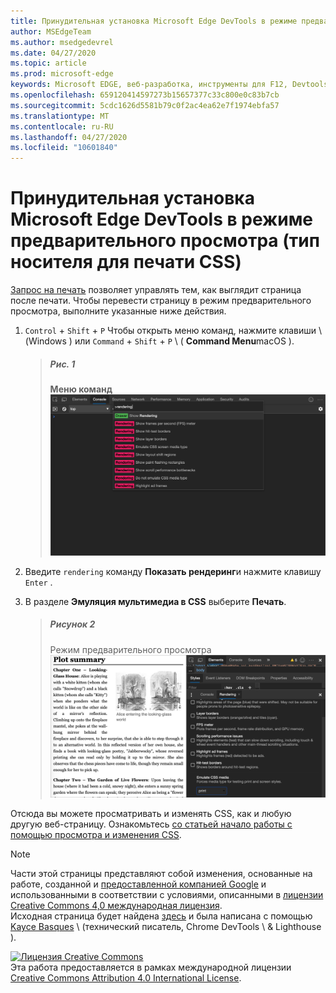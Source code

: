 ```yaml
---
title: Принудительная установка Microsoft Edge DevTools в режиме предварительного просмотра (тип носителя для печати CSS)
author: MSEdgeTeam
ms.author: msedgedevrel
ms.date: 04/27/2020
ms.topic: article
ms.prod: microsoft-edge
keywords: Microsoft EDGE, веб-разработка, инструменты для F12, Devtools
ms.openlocfilehash: 659120414597273b15657377c33c800e0c83b7cb
ms.sourcegitcommit: 5cdc1626d5581b79c0f2ac4ea62e7f1974ebfa57
ms.translationtype: MT
ms.contentlocale: ru-RU
ms.lasthandoff: 04/27/2020
ms.locfileid: "10601840"
---
```

<!-- Copyright Kayce Basques 

   Licensed under the Apache License, Version 2.0 (the "License");
   you may not use this file except in compliance with the License.
   You may obtain a copy of the License at

       https://www.apache.org/licenses/LICENSE-2.0

   Unless required by applicable law or agreed to in writing, software
   distributed under the License is distributed on an "AS IS" BASIS,
   WITHOUT WARRANTIES OR CONDITIONS OF ANY KIND, either express or implied.
   See the License for the specific language governing permissions and
   limitations under the License.  -->





# Принудительная установка Microsoft Edge DevTools в режиме предварительного просмотра (тип носителя для печати CSS)   



[Запрос на печать][MDNUsingMediaQueries] позволяет управлять тем, как выглядит страница после печати.  Чтобы перевести страницу в режим предварительного просмотра, выполните указанные ниже действия.  

1.  `Control` + `Shift` + `P` Чтобы открыть меню команд, нажмите клавиши \ (Windows \) или `Command` + `Shift` + `P` \ ( **Command Menu**macOS \).  
    
    > ##### Рис. 1  
    > **Меню команд**  
    > ![Меню команд][ImageCommandMenu]  
    
1.  Введите `rendering` команду **Показать рендеринг**и нажмите клавишу `Enter` .  
1.  В разделе **Эмуляция мультимедиа в CSS** выберите **Печать**.  
    
    > ##### Рисунок 2  
    > Режим предварительного просмотра  
    > ![Режим предварительного просмотра][ImagePrintMode]  
    
Отсюда вы можете просматривать и изменять CSS, как и любую другую веб-страницу.  Ознакомьтесь [со статьей начало работы с помощью просмотра и изменения CSS][DevToolsCSSGetStarted].  

 



<!-- image links -->  

[ImageCommandMenu]: /microsoft-edge/devtools-guide-chromium/media/css-console-command-menu-rendering.msft.png "Рисунок 1: меню команд"  
[ImagePrintMode]: /microsoft-edge/devtools-guide-chromium/media/css-elements-styles-qs-rendering-emulate-css-media-print.msft.png "Рисунок 2: режим предварительного просмотра"  

<!-- links -->  

[MicrosoftEdgeDevTools]: /microsoft-edge/devtools-guide-chromium "Инструменты разработчика Microsoft EDGE (Chromium)"  
[DevToolsCSSGetStarted]: /microsoft-edge/devtools-guide-chromium/css/index "Приступая к просмотру и изменению каскадных таблиц стилей"  

[MDNUsingMediaQueries]: https://developer.mozilla.org/docs/Web/CSS/Media_Queries/Using_media_queries "Использование мультимедийных запросов | MDN"  

> [!NOTE]
> Части этой страницы представляют собой изменения, основанные на работе, созданной и [предоставленной компанией Google][GoogleSitePolicies] и использованными в соответствии с условиями, описанными в [лицензии Creative Commons 4,0 международная лицензия][CCA4IL].  
> Исходная страница будет найдена [здесь](https://developers.google.com/web/tools/chrome-devtools/css/print-preview) и была написана с помощью [Kayce Basques][KayceBasques] \ (технический писатель, Chrome DevTools \ & Lighthouse \).  

[![Лицензия Creative Commons][CCby4Image]][CCA4IL]  
Эта работа предоставляется в рамках международной лицензии [Creative Commons Attribution 4.0 International License][CCA4IL].  

[CCA4IL]: https://creativecommons.org/licenses/by/4.0  
[CCby4Image]: https://i.creativecommons.org/l/by/4.0/88x31.png  
[GoogleSitePolicies]: https://developers.google.com/terms/site-policies  
[KayceBasques]: https://developers.google.com/web/resources/contributors/kaycebasques  
